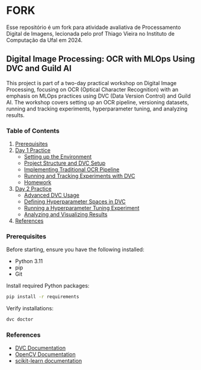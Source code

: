 # FORK

Esse repositório é um fork para atividade avaliativa de Processamento Digital de Imagens, lecionada pelo prof Thiago Vieira no Instituto de Computação da Ufal em 2024.

## Digital Image Processing: OCR with MLOps Using DVC and Guild AI

This project is part of a two-day practical workshop on Digital Image Processing, focusing on OCR (Optical Character Recognition) with an emphasis on MLOps practices using DVC (Data Version Control) and Guild AI. The workshop covers setting up an OCR pipeline, versioning datasets, running and tracking experiments, hyperparameter tuning, and analyzing results.

### Table of Contents
1. [Prerequisites](#prerequisites)
2. [Day 1 Practice](./part_1/README.md#day-1-practice)
   - [Setting up the Environment](./part_1/README.md#setting-up-the-environment)
   - [Project Structure and DVC Setup](./part_1/README.md#project-structure-and-dvc-setup)
   - [Implementing Traditional OCR Pipeline](./part_1/README.md#implementing-traditional-ocr-pipeline)
   - [Running and Tracking Experiments with DVC](./part_1/README.md#running-and-tracking-experiments-with-dvc)
   - [Homework](./part_1/README.md#homework)
3. [Day 2 Practice](./part_2/README.md#day-2-practice)
   - [Advanced DVC Usage](./part_2/README.md#advanced-dvc-usage)
   - [Defining Hyperparameter Spaces in DVC](./part_2/README.md#defining-hyperparameter-spaces-in-dvc)
   - [Running a Hyperparameter Tuning Experiment](./part_2/README.md#running-a-hyperparameter-tuning-experiment)
   - [Analyzing and Visualizing Results](./part_2/README.md#analyzing-and-visualizing-results)
5. [References](#references)

### Prerequisites

Before starting, ensure you have the following installed:
- Python 3.11
- pip
- Git

Install required Python packages:
```bash
pip install -r requirements
```

Verify installations:
```bash
dvc doctor
```


### References

- [DVC Documentation](https://dvc.org/doc)
- [OpenCV Documentation](https://docs.opencv.org/)
- [scikit-learn documentation](https://scikit-learn.org/stable/user_guide.html)
